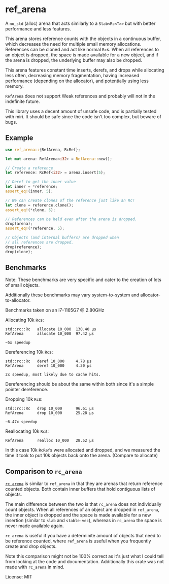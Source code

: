 # ref_arena

A `no_std` (alloc) arena that acts similarly to a `Slab<Rc<T>>` but with
better performance and less features.

This arena stores reference counts with the objects in
a continuous buffer, which decreases the need for
multiple small memory allocations. References can
be cloned and act like normal `Rc`s. When all references
to an object is dropped, the space is made available
for a new object, and if the arena is dropped, the
underlying buffer may also be dropped.

This arena features constant time inserts, derefs,
and drops while allocating less often, decreasing
memory fragmentation, having increased performance
(depending on the allocator), and potentially using
less memory.

`RefArena` does not support Weak references and probably
will not in the indefinite future.

This library uses a decent amount of unsafe code, and is
partially tested with miri. It should be safe since the code
isn't too complex, but beware of bugs.

## Example

```rust
use ref_arena::{RefArena, RcRef};

let mut arena: RefArena<i32> = RefArena::new();

// Create a reference
let reference: RcRef<i32> = arena.insert(5);

// Deref to get the inner value
let inner = *reference;
assert_eq!(inner, 5);

// We can create clones of the reference just like an Rc!
let clone = reference.clone();
assert_eq!(*clone, 5);

// References can be held even after the arena is dropped.
drop(arena);
assert_eq!(*reference, 5);

// Objects (and internal buffers) are dropped when
// all references are dropped.
drop(reference);
drop(clone);
```

## Benchmarks

Note: These benchmarks are very specific and
cater to the creation of lots of small objects.

Additionally these benchmarks may vary
system-to-system and allocator-to-allocator.

Benchmarks taken on an i7-1165G7 @ 2.80GHz

Allocating 10k `Rc`s:
```
std::rc::Rc   allocate 10_000  130.40 μs
RefArena      allocate 10_000  97.42 μs

~5x speedup
```

Dereferencing 10k `Rc`s:
```
std::rc::Rc   deref 10_000     4.78 μs
RefArena      deref 10_000     4.30 μs

2x speedup, most likely due to cache hits.
```

Dereferencing should be about the same within both since
it's a simple pointer dereference.

Dropping 10k `Rc`s:
```
std::rc::Rc   drop 10_000      96.61 μs
RefArena      drop 10_000      25.28 μs

~6.47x speedup
```

Reallocating 10k `Rc`s:
```
RefArena      realloc 10_000   28.52 μs
```

In this case 10k `RcRef`s were allocated and dropped, and we measured
the time it took to put 10k objects back onto the arena.
(Compare to allocate)

## Comparison to `rc_arena`

[`rc_arena`](https://github.com/ebfull/rc_arena) is similar to `ref_arena`
in that they are arenas that return reference counted objects.
Both contain inner buffers that hold contiguous lists of objects.

The main difference between the two is that `rc_arena` does not
individually count objects. When all references of an object are
dropped in `ref_arena`, the inner object is dropped and the space
is made available for a new insertion (similar to `slab` and
`stable-vec`), whereas in `rc_arena` the space is never made available again.

`rc_arena` is useful if you have a determinite amount of objects
that need to be reference counted, where `ref_arena` is useful
when you frequently create and drop objects.

Note this comparison might not be 100% correct as it's just
what I could tell from looking at the code and documentation.
Additionally this crate was not made with `rc_arena` in mind.


License: MIT
